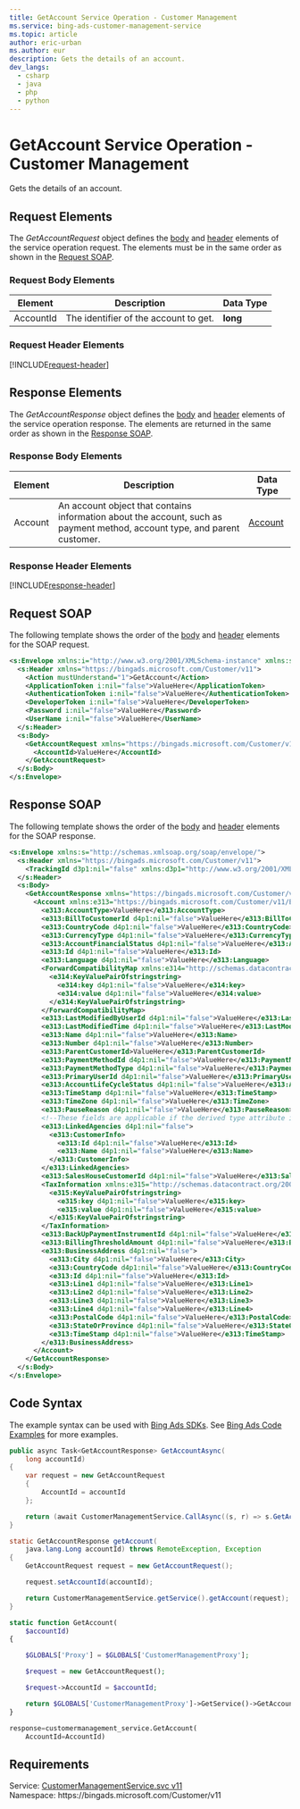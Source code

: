 ```yaml
---
title: GetAccount Service Operation - Customer Management
ms.service: bing-ads-customer-management-service
ms.topic: article
author: eric-urban
ms.author: eur
description: Gets the details of an account.
dev_langs: 
  - csharp
  - java
  - php
  - python
---
```

# GetAccount Service Operation - Customer Management
Gets the details of an account.

## <a name="request"></a>Request Elements
The *GetAccountRequest* object defines the [body](#request-body) and [header](#request-header) elements of the service operation request. The elements must be in the same order as shown in the [Request SOAP](#request-soap). 

### <a name="request-body"></a>Request Body Elements

|Element|Description|Data Type|
|-----------|---------------|-------------|
|<a name="accountid"></a>AccountId|The identifier of the account to get.|**long**|

### <a name="request-header"></a>Request Header Elements
[!INCLUDE[request-header](./includes/request-header)]

## <a name="response"></a>Response Elements
The *GetAccountResponse* object defines the [body](#response-body) and [header](#response-header) elements of the service operation response. The elements are returned in the same order as shown in the [Response SOAP](#response-soap).

### <a name="response-body"></a>Response Body Elements

|Element|Description|Data Type|
|-----------|---------------|-------------|
|<a name="account"></a>Account|An account object that contains information about the account, such as payment method, account type, and parent customer.|[Account](account)|

### <a name="response-header"></a>Response Header Elements
[!INCLUDE[response-header](./includes/response-header)]

## <a name="request-soap"></a>Request SOAP
The following template shows the order of the [body](#request-body) and [header](#request-header) elements for the SOAP request.

```xml
<s:Envelope xmlns:i="http://www.w3.org/2001/XMLSchema-instance" xmlns:s="http://schemas.xmlsoap.org/soap/envelope/">
  <s:Header xmlns="https://bingads.microsoft.com/Customer/v11">
    <Action mustUnderstand="1">GetAccount</Action>
    <ApplicationToken i:nil="false">ValueHere</ApplicationToken>
    <AuthenticationToken i:nil="false">ValueHere</AuthenticationToken>
    <DeveloperToken i:nil="false">ValueHere</DeveloperToken>
    <Password i:nil="false">ValueHere</Password>
    <UserName i:nil="false">ValueHere</UserName>
  </s:Header>
  <s:Body>
    <GetAccountRequest xmlns="https://bingads.microsoft.com/Customer/v11">
      <AccountId>ValueHere</AccountId>
    </GetAccountRequest>
  </s:Body>
</s:Envelope>
```

## <a name="response-soap"></a>Response SOAP
The following template shows the order of the [body](#response-body) and [header](#response-header) elements for the SOAP response.

```xml
<s:Envelope xmlns:s="http://schemas.xmlsoap.org/soap/envelope/">
  <s:Header xmlns="https://bingads.microsoft.com/Customer/v11">
    <TrackingId d3p1:nil="false" xmlns:d3p1="http://www.w3.org/2001/XMLSchema-instance">ValueHere</TrackingId>
  </s:Header>
  <s:Body>
    <GetAccountResponse xmlns="https://bingads.microsoft.com/Customer/v11">
      <Account xmlns:e313="https://bingads.microsoft.com/Customer/v11/Entities" d4p1:nil="false" d4p1:type="-- derived type specified here with the appropriate prefix --" xmlns:d4p1="http://www.w3.org/2001/XMLSchema-instance">
        <e313:AccountType>ValueHere</e313:AccountType>
        <e313:BillToCustomerId d4p1:nil="false">ValueHere</e313:BillToCustomerId>
        <e313:CountryCode d4p1:nil="false">ValueHere</e313:CountryCode>
        <e313:CurrencyType d4p1:nil="false">ValueHere</e313:CurrencyType>
        <e313:AccountFinancialStatus d4p1:nil="false">ValueHere</e313:AccountFinancialStatus>
        <e313:Id d4p1:nil="false">ValueHere</e313:Id>
        <e313:Language d4p1:nil="false">ValueHere</e313:Language>
        <ForwardCompatibilityMap xmlns:e314="http://schemas.datacontract.org/2004/07/System.Collections.Generic" d4p1:nil="false">
          <e314:KeyValuePairOfstringstring>
            <e314:key d4p1:nil="false">ValueHere</e314:key>
            <e314:value d4p1:nil="false">ValueHere</e314:value>
          </e314:KeyValuePairOfstringstring>
        </ForwardCompatibilityMap>
        <e313:LastModifiedByUserId d4p1:nil="false">ValueHere</e313:LastModifiedByUserId>
        <e313:LastModifiedTime d4p1:nil="false">ValueHere</e313:LastModifiedTime>
        <e313:Name d4p1:nil="false">ValueHere</e313:Name>
        <e313:Number d4p1:nil="false">ValueHere</e313:Number>
        <e313:ParentCustomerId>ValueHere</e313:ParentCustomerId>
        <e313:PaymentMethodId d4p1:nil="false">ValueHere</e313:PaymentMethodId>
        <e313:PaymentMethodType d4p1:nil="false">ValueHere</e313:PaymentMethodType>
        <e313:PrimaryUserId d4p1:nil="false">ValueHere</e313:PrimaryUserId>
        <e313:AccountLifeCycleStatus d4p1:nil="false">ValueHere</e313:AccountLifeCycleStatus>
        <e313:TimeStamp d4p1:nil="false">ValueHere</e313:TimeStamp>
        <e313:TimeZone d4p1:nil="false">ValueHere</e313:TimeZone>
        <e313:PauseReason d4p1:nil="false">ValueHere</e313:PauseReason>
        <!--These fields are applicable if the derived type attribute is set to AdvertiserAccount-->
        <e313:LinkedAgencies d4p1:nil="false">
          <e313:CustomerInfo>
            <e313:Id d4p1:nil="false">ValueHere</e313:Id>
            <e313:Name d4p1:nil="false">ValueHere</e313:Name>
          </e313:CustomerInfo>
        </e313:LinkedAgencies>
        <e313:SalesHouseCustomerId d4p1:nil="false">ValueHere</e313:SalesHouseCustomerId>
        <TaxInformation xmlns:e315="http://schemas.datacontract.org/2004/07/System.Collections.Generic" d4p1:nil="false">
          <e315:KeyValuePairOfstringstring>
            <e315:key d4p1:nil="false">ValueHere</e315:key>
            <e315:value d4p1:nil="false">ValueHere</e315:value>
          </e315:KeyValuePairOfstringstring>
        </TaxInformation>
        <e313:BackUpPaymentInstrumentId d4p1:nil="false">ValueHere</e313:BackUpPaymentInstrumentId>
        <e313:BillingThresholdAmount d4p1:nil="false">ValueHere</e313:BillingThresholdAmount>
        <e313:BusinessAddress d4p1:nil="false">
          <e313:City d4p1:nil="false">ValueHere</e313:City>
          <e313:CountryCode d4p1:nil="false">ValueHere</e313:CountryCode>
          <e313:Id d4p1:nil="false">ValueHere</e313:Id>
          <e313:Line1 d4p1:nil="false">ValueHere</e313:Line1>
          <e313:Line2 d4p1:nil="false">ValueHere</e313:Line2>
          <e313:Line3 d4p1:nil="false">ValueHere</e313:Line3>
          <e313:Line4 d4p1:nil="false">ValueHere</e313:Line4>
          <e313:PostalCode d4p1:nil="false">ValueHere</e313:PostalCode>
          <e313:StateOrProvince d4p1:nil="false">ValueHere</e313:StateOrProvince>
          <e313:TimeStamp d4p1:nil="false">ValueHere</e313:TimeStamp>
        </e313:BusinessAddress>
      </Account>
    </GetAccountResponse>
  </s:Body>
</s:Envelope>
```

## <a name="example"></a>Code Syntax
The example syntax can be used with [Bing Ads SDKs](/bingads/guides/client-libraries). See [Bing Ads Code Examples](/bingads/guides/code-examples) for more examples.
```csharp
public async Task<GetAccountResponse> GetAccountAsync(
	long accountId)
{
	var request = new GetAccountRequest
	{
		AccountId = accountId
	};

	return (await CustomerManagementService.CallAsync((s, r) => s.GetAccountAsync(r), request));
}
```
```java
static GetAccountResponse getAccount(
	java.lang.Long accountId) throws RemoteException, Exception
{
	GetAccountRequest request = new GetAccountRequest();

	request.setAccountId(accountId);

	return CustomerManagementService.getService().getAccount(request);
}
```
```php
static function GetAccount(
	$accountId)
{

	$GLOBALS['Proxy'] = $GLOBALS['CustomerManagementProxy'];

	$request = new GetAccountRequest();

	$request->AccountId = $accountId;

	return $GLOBALS['CustomerManagementProxy']->GetService()->GetAccount($request);
}
```
```python
response=customermanagement_service.GetAccount(
	AccountId=AccountId)
```

## Requirements
Service: [CustomerManagementService.svc v11](https://clientcenter.api.bingads.microsoft.com/Api/CustomerManagement/v11/CustomerManagementService.svc)  
Namespace: https\://bingads.microsoft.com/Customer/v11  


